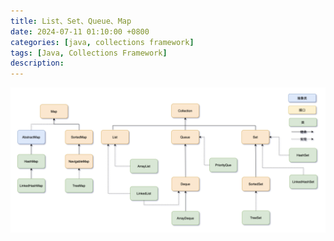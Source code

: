```yaml
---
title: List、Set、Queue、Map
date: 2024-07-11 01:10:00 +0800
categories: [java, collections framework]
tags: [Java, Collections Framework]
description: 
---
```

![gailan-01](/assets/media/pictures/java/List、Set、Queue、Map.assets/gailan-01.png)
